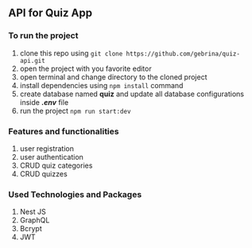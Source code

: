 ## API for Quiz App

### To run the project

1. clone this repo using
   `git clone https://github.com/gebrina/quiz-api.git`
2. open the project with you favorite editor
3. open terminal and change directory to the cloned project
4. install dependencies using `npm install` command
5. create database named **quiz** and update all database configurations inside **_.env_** file
6. run the project `npm run start:dev`

### Features and functionalities

1. user registration
2. user authentication
3. CRUD quiz categories
4. CRUD quizzes

### Used Technologies and Packages

1. Nest JS
2. GraphQL
3. Bcrypt
4. JWT
